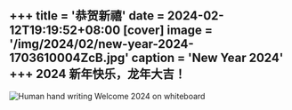 +++
title = '恭贺新禧'
date = 2024-02-12T19:19:52+08:00
[cover]
image = '/img/2024/02/new-year-2024-1703610004ZcB.jpg'
caption = 'New Year 2024'
+++
2024 新年快乐，龙年大吉！
---
![Human hand writing Welcome 2024 on whiteboard](/img/2024/02/human-hand-writing-welcome-2024-on-whiteboard.jpg "Human hand writing Welcome 2024 on whiteboard")